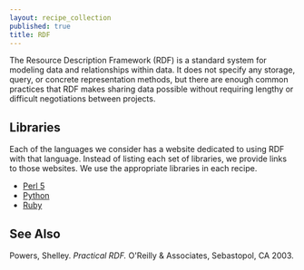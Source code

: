 ```yaml
---
layout: recipe_collection
published: true
title: RDF
---
```


The Resource Description Framework (RDF) is a standard system for modeling data
and relationships within data. It does not specify any storage, query, or
concrete representation methods, but there are enough common practices that RDF
makes sharing data possible without requiring lengthy or difficult negotiations
between projects.

## Libraries

Each of the languages we consider has a website dedicated to using RDF with that
language. Instead of listing each set of libraries, we provide links to those
websites. We use the appropriate libraries in each recipe.

- [Perl 5](http://www.perlrdf.org/)
- [Python](https://github.com/RDFLib)
- [Ruby](https://github.com/ruby-rdf)


## See Also

Powers, Shelley. _Practical RDF._ O'Reilly & Associates, Sebastopol, CA 2003.
